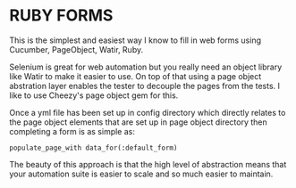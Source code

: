 # RUBY FORMS

This is the simplest and easiest way I know to fill in web forms using Cucumber, PageObject, Watir, Ruby.

Selenium is great for web automation but you really need an object library like Watir to make it easier to use. On top of that using a page object abstration layer enables the tester to decouple the pages from the tests. I like to use Cheezy's page object gem for this.

Once a yml file has been set up in config directory which directly relates to the page object elements that are set up in page object directory then completing a form is as simple as:

````
populate_page_with data_for(:default_form)
````

The beauty of this approach is that the high level of abstraction means that your automation suite is easier to scale and so much easier to maintain.

